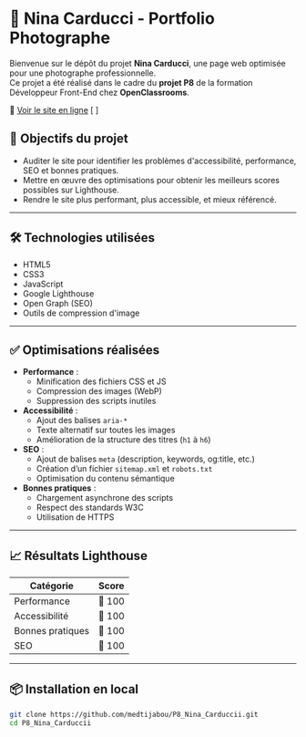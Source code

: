 # 📸 Nina Carducci - Portfolio Photographe

Bienvenue sur le dépôt du projet **Nina Carducci**, une page web optimisée pour une photographe professionnelle.  
Ce projet a été réalisé dans le cadre du **projet P8** de la formation Développeur Front-End chez **OpenClassrooms**.

🔗 [Voir le site en ligne](https://medtijabou.github.io/P8_Nina_Carduccii/)
[
]

## 🎯 Objectifs du projet

- Auditer le site pour identifier les problèmes d'accessibilité, performance, SEO et bonnes pratiques.
- Mettre en œuvre des optimisations pour obtenir les meilleurs scores possibles sur Lighthouse.
- Rendre le site plus performant, plus accessible, et mieux référencé.

---

## 🛠️ Technologies utilisées

- HTML5
- CSS3
- JavaScript
- Google Lighthouse
- Open Graph (SEO)
- Outils de compression d'image

---

## ✅ Optimisations réalisées

- **Performance** :
  - Minification des fichiers CSS et JS
  - Compression des images (WebP)
  - Suppression des scripts inutiles
- **Accessibilité** :
  - Ajout des balises `aria-*`
  - Texte alternatif sur toutes les images
  - Amélioration de la structure des titres (`h1` à `h6`)
- **SEO** :
  - Ajout de balises `meta` (description, keywords, og:title, etc.)
  - Création d’un fichier `sitemap.xml` et `robots.txt`
  - Optimisation du contenu sémantique
- **Bonnes pratiques** :
  - Chargement asynchrone des scripts
  - Respect des standards W3C
  - Utilisation de HTTPS

---

## 📈 Résultats Lighthouse

| Catégorie        | Score |
|------------------|-------|
| Performance      | 💯 100 |
| Accessibilité    | 💯 100 |
| Bonnes pratiques | 💯 100 |
| SEO              | 💯 100 |

---
[
](https://prezi.com/view/iBIxMR23AZJtpCcdnJOT/)
## 📦 Installation en local

```bash
git clone https://github.com/medtijabou/P8_Nina_Carduccii.git
cd P8_Nina_Carduccii
